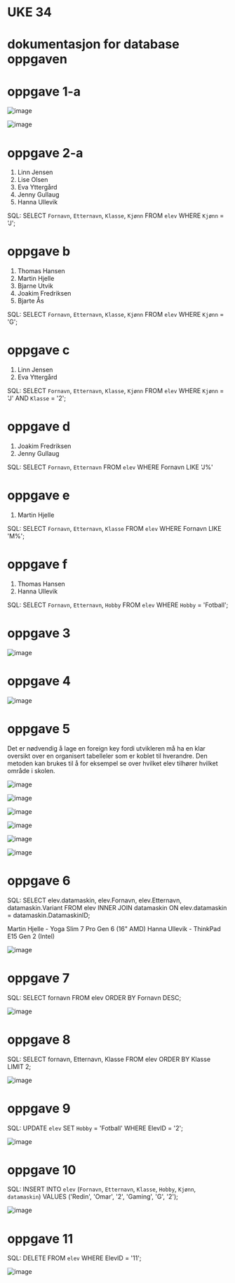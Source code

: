 # UKE 34
# dokumentasjon for database oppgaven

# oppgave 1-a
![image](https://user-images.githubusercontent.com/111873484/187430716-e2eb6311-f7bc-4e86-8117-2677d5d31be0.png)

![image](https://user-images.githubusercontent.com/111873484/187430943-c237a742-ab9d-42bb-b9ee-f97721f81004.png)

# oppgave 2-a
1. Linn Jensen
2. Lise Olsen
3. Eva Yttergård
4. Jenny Gullaug
5. Hanna Ullevik

SQL: SELECT `Fornavn`, `Etternavn`, `Klasse`, `Kjønn` FROM `elev` WHERE `Kjønn` = 'J';

# oppgave b
1. Thomas Hansen
2. Martin Hjelle
3. Bjarne Utvik
4. Joakim Fredriksen
5. Bjarte Ås

SQL: SELECT `Fornavn`, `Etternavn`, `Klasse`, `Kjønn` FROM `elev` WHERE `Kjønn` = 'G';

# oppgave c
1. Linn Jensen
2. Eva Yttergård

SQL: SELECT `Fornavn`, `Etternavn`, `Klasse`, `Kjønn` FROM `elev` WHERE `Kjønn` = 'J' AND `Klasse` = '2';

# oppgave d
1. Joakim Fredriksen
2. Jenny Gullaug

SQL: SELECT `Fornavn`, `Etternavn` FROM `elev` WHERE Fornavn LIKE 'J%'

# oppgave e
1. Martin Hjelle

SQL: SELECT `Fornavn`, `Etternavn`, `Klasse` FROM `elev` WHERE Fornavn LIKE 'M%';

# oppgave f
1. Thomas Hansen
2. Hanna Ullevik

SQL: SELECT `Fornavn`, `Etternavn`, `Hobby` FROM `elev` WHERE `Hobby` = 'Fotball';

# oppgave 3
![image](https://user-images.githubusercontent.com/111873484/187431129-3b2039b6-2fdb-4b23-9ee6-3534f58c27a0.png)

# oppgave 4
![image](https://user-images.githubusercontent.com/111873484/187431236-345fcf50-e7e0-4fd7-b335-049401642226.png)

# oppgave 5
Det er nødvendig å lage en foreign key fordi utvikleren må ha en klar oversikt over en organisert tabelleler som er koblet til hverandre. Den metoden kan brukes til å for eksempel se over hvilket elev tilhører hvilket område i skolen.

![image](https://user-images.githubusercontent.com/111873484/187435348-a265d131-26e9-488b-9521-4b71adbf6c58.png)

![image](https://user-images.githubusercontent.com/111873484/187435432-7cf687a3-2276-45aa-8fc3-6f6b6147f806.png)

![image](https://user-images.githubusercontent.com/111873484/187435496-113bc3f5-1b0d-4d59-afbb-cb58626a573a.png)

![image](https://user-images.githubusercontent.com/111873484/187435956-c5efb518-a72c-47d0-a004-3e2a462bf025.png)

![image](https://user-images.githubusercontent.com/111873484/187436055-f2dc271d-0b61-4f6e-b5fa-77bc74e8a8fa.png)

![image](https://user-images.githubusercontent.com/111873484/187436092-9f4890f5-5f84-4b51-adc7-8a11011d5ff3.png)

# oppgave 6
SQL: SELECT elev.datamaskin, elev.Fornavn, elev.Etternavn, datamaskin.Variant
FROM elev
INNER JOIN datamaskin ON elev.datamaskin = datamaskin.DatamaskinID;

Martin Hjelle - Yoga Slim 7 Pro Gen 6 (16" AMD)
Hanna Ullevik - ThinkPad E15 Gen 2 (Intel)

![image](https://user-images.githubusercontent.com/111873484/187904567-922a9760-caba-482c-a54d-70508c8ce18d.png)

# oppgave 7
SQL: SELECT fornavn
FROM elev
ORDER BY Fornavn DESC;

![image](https://user-images.githubusercontent.com/111873484/187912076-0b831869-05e6-485d-a0a3-596521e79cea.png)

# oppgave 8
SQL: SELECT fornavn, Etternavn, Klasse
FROM elev
ORDER BY Klasse LIMIT 2;

![image](https://user-images.githubusercontent.com/111873484/187913724-d8ed3c25-84d9-4aeb-80b0-d2e84173d284.png)

# oppgave 9
SQL: UPDATE `elev`
SET `Hobby` = 'Fotball'
WHERE ElevID = '2';

![image](https://user-images.githubusercontent.com/111873484/187943183-e1c497a8-a646-4770-a918-960b62d6b133.png)

# oppgave 10
SQL: INSERT INTO `elev` (`Fornavn`, `Etternavn`, `Klasse`, `Hobby`, `Kjønn`, `datamaskin`)
VALUES ('Redin', 'Omar', '2', 'Gaming', 'G', '2');

![image](https://user-images.githubusercontent.com/111873484/187946791-efc56197-b4c8-4cc7-bf6b-aedb68dd9c77.png)

# oppgave 11
SQL: DELETE FROM `elev` WHERE ElevID = '11';

![image](https://user-images.githubusercontent.com/111873484/187947107-1bac2eb6-9b99-46f2-ad97-11f46ba4b3f5.png)
